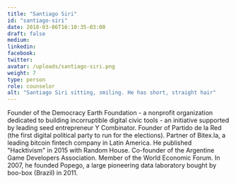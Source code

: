 ```yaml
---
title: "Santiago Siri"
id: "santiago-siri"
date: 2018-03-06T16:10:35-03:00
draft: false
medium:
linkedin:
facebook:
twitter:
avatar: /uploads/santiago-siri.png
weight: 7
type: person
role: counselor
alt: "Santiago Siri sitting, smiling. He has short, straight hair"
---
```


Founder of the Democracy Earth Foundation - a nonprofit organization dedicated to building incorruptible digital civic tools - an initiative supported by leading seed entrepreneur Y Combinator. Founder of Partido de la Red (the first digital political party to run for the elections). Partner of Bitex.la, a leading bitcoin fintech company in Latin America. He published "Hacktivism" in 2015 with Random House. Co-founder of the Argentine Game Developers Association. Member of the World Economic Forum. In 2007, he founded Popego, a large pioneering data laboratory bought by boo-box (Brazil) in 2011.
